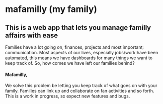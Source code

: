 # mafamilly (my family)
## This is a web app that lets you manage familly affairs with ease
Families have a lot going on, finances, projects and most important;
communication.
Most aspects of our lives, especially jobs/work have been automated, this means we have dashboards for many things we want to keep track of. So, how comes we have left our families behind?
#### Mafamilly,
We solve this problem be letting you keep track of what goes on with your family. Families can link up and collaborate on
fan activities and so forth. This is a work in progress, so expect new features and bugs.

